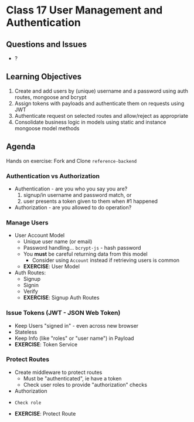 Class 17 User Management and Authentication
===

## Questions and Issues
* ?

## Learning Objectives

1. Create and add users by (unique) username and a password using auth routes, mongoose and bcrypt
1. Assign tokens with payloads and authenticate them on requests using JWT
1. Authenticate request on selected routes and allow/reject as appropriate
1. Consolidate business logic in models using static and instance mongoose model methods

## Agenda

Hands on exercise: Fork and Clone `reference-backend`

### Authentication vs Authorization

* Authentication - are you who you say you are?
    1. signup/in username and password match, or
    2. user presents a token given to them when #1 happened
* Authorization - are you allowed to do operation?

### Manage Users

* User Account Model
    * Unique user name (or email)
    * Password handling... `bcrypt-js` - hash password
    * You **must** be careful returning data from this model
        * Consider using `Account` instead if retrieving users is common
    * **EXERCISE**: User Model
* Auth Routes:
    * Signup
    * Signin
    * Verify
    * **EXERCISE**: Signup Auth Routes

### Issue Tokens (JWT - JSON Web Token)

* Keep Users "signed in" - even across new browser
* Stateless
* Keep Info (like "roles" or "user name") in Payload
* **EXERCISE**: Token Service

### Protect Routes

* Create middleware to protect routes
    * Must be "authenticated", ie have a token
    * Check user roles to provide "authorization" checks
* Authorization
*     Check role
* **EXERCISE**: Protect Route